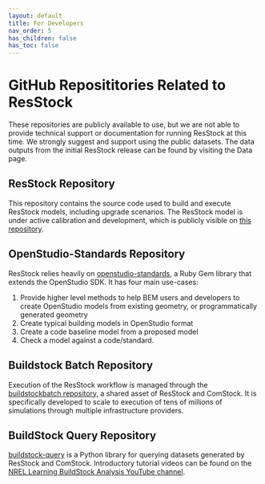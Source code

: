 ```yaml
---
layout: default
title: For Developers
nav_order: 5
has_children: false
has_toc: false
---
```

# GitHub Reposititories Related to ResStock
These repositories are publicly available to use, but we are not able to provide technical support or documentation for running ResStock at this time. We strongly suggest and support using the public datasets. The data outputs from the initial ResStock release can be found by visiting the Data page.

## ResStock Repository
This repository contains the source code used to build and execute ResStock models, including upgrade scenarios. The ResStock model is under active calibration and development, which is publicly visible on [this repository](https://github.com/NREL/resstock).

## OpenStudio-Standards Repository
ResStock relies heavily on [openstudio-standards](https://github.com/NREL/openstudio-standards), a Ruby Gem library that extends the OpenStudio SDK. It has four main use-cases:
1.	Provide higher level methods to help BEM users and developers to create OpenStudio models from existing geometry, or programmatically generated geometry
2.	Create typical building models in OpenStudio format
3.	Create a code baseline model from a proposed model
4.	Check a model against a code/standard.

## Buildstock Batch Repository
Execution of the ResStock workflow is managed through the [buildstockbatch repository](https://github.com/nrel/buildstockbatch), a shared asset of ResStock and ComStock. It is specifically developed to scale to execution of tens of millions of simulations through multiple infrastructure providers.

## BuildStock Query Repository
[buildstock-query](https://github.com/NREL/buildstock-query) is a Python library for querying datasets generated by ResStock and ComStock. Introductory tutorial videos can be found on the [NREL Learning BuildStock Analysis YouTube channel](https://www.youtube.com/watch?v=jmmAHsOZAp8&list=PLmIn8Hncs7bEYCZiHaoPSovoBrRGR-tRS&index=6).